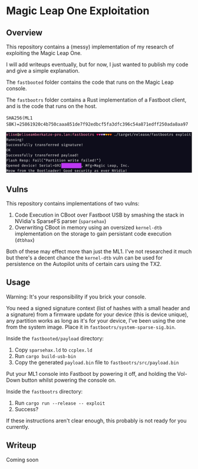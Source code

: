 # Magic Leap One Exploitation

## Overview

This repository contains a (messy) implementation of my research of exploiting the Magic Leap One.

I will add writeups eventually, but for now, I just wanted to publish my code and give a simple explanation.

The `fastbooted` folder contains the code that runs on the Magic Leap console.

The `fastbootrs` folder contains a Rust implementation of a Fastboot client, and is the code that runs on the host.

`SHA256(ML1 SBK)=25861920c4b750caaa851de7f92edbcf5fa3dfc396c54a871edff250ada8aa97`

![Success](./images/success.jpg)

## Vulns

This repository contains implementations of two vulns:

1. Code Execution in CBoot over Fastboot USB by smashing the stack in NVidia's SparseFS parser (`sparsehax`)
2. Overwriting CBoot in memory using an oversized `kernel-dtb` implementation on the storage to gain persistant code execution (`dtbhax`)

Both of these may effect more than just the ML1. I've not researched it much but there's a decent chance the `kernel-dtb` vuln can be used for persistence on the Autopilot units of certain cars using the TX2.

## Usage

Warning: It's your responsibility if you brick your console.

You need a signed signature context (list of hashes with a small header and a signature) from a firmware update for your device (this is device unique), any partition works as long as it's for your device, I've been using the one from the system image. Place it in `fastbootrs/system-sparse-sig.bin`.

Inside the `fastbooted/payload` directory:

1. Copy `sparsehax.ld` to `ccplex.ld`
2. Run `cargo build-usb-bin`
3. Copy the generated `payload.bin` file to `fastbootrs/src/payload.bin`

Put your ML1 console into Fastboot by powering it off, and holding the Vol-Down button whilst powering the console on.

Inside the `fastbootrs` directory:

1. Run `cargo run --release -- exploit`
2. Success?

If these instructions aren't clear enough, this probably is not ready for you currently.

## Writeup

Coming soon
